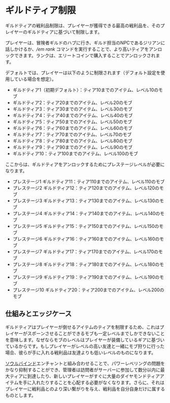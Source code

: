 # ギルドティア制限

ギルドティアの戦利品制限は、プレイヤーが獲得できる最高の戦利品を、そのプレイヤーのギルドティアに基づいて制限します。

プレイヤーは、冒険者ギルドのハブに行き、ギルド担当のNPCであるジリアンに話しかけるか、*/em rank* コマンドを実行することで、より高いティアをアンロックできます。ランクは、エリートコインで購入することでアンロックされます。

デフォルトでは、プレイヤーは以下のように制限されます（デフォルト設定を使用している場合を想定）。

- ギルドティア1（初期デフォルト）：ティア10までのアイテム、レベル10のモブ
- ギルドティア2：ティア20までのアイテム、レベル20のモブ
- ギルドティア3：ティア30までのアイテム、レベル30のモブ
- ギルドティア4：ティア40までのアイテム、レベル40のモブ
- ギルドティア5：ティア50までのアイテム、レベル50のモブ
- ギルドティア6：ティア60までのアイテム、レベル60のモブ
- ギルドティア7：ティア70までのアイテム、レベル70のモブ
- ギルドティア8：ティア80までのアイテム、レベル80のモブ
- ギルドティア9：ティア90までのアイテム、レベル90のモブ
- ギルドティア10：ティア100までのアイテム、レベル100のモブ

ここからは、ギルドティアをアンロックするためにプレステージレベルが必要になります。

- プレステージ1 ギルドティア11：ティア110までのアイテム、レベル110のモブ
- プレステージ2 ギルドティア12：ティア120までのアイテム、レベル120のモブ
- プレステージ3 ギルドティア13：ティア130までのアイテム、レベル130のモブ
- プレステージ4 ギルドティア14：ティア140までのアイテム、レベル140のモブ
- プレステージ5 ギルドティア15：ティア150までのアイテム、レベル150のモブ
- プレステージ6 ギルドティア16：ティア160までのアイテム、レベル160のモブ
- プレステージ7 ギルドティア17：ティア170までのアイテム、レベル170のモブ
- プレステージ8 ギルドティア18：ティア180までのアイテム、レベル180のモブ
- プレステージ9 ギルドティア19：ティア190までのアイテム、レベル190のモブ
- プレステージ10 ギルドティア20：ティア200までのアイテム、レベル200のモブ

## 仕組みとエッジケース
ギルドティアはプレイヤーが倒せるアイテムのティアを制限するため、これはプレイヤーがスポーンさせることができるモブも一定レベルまでしかできないことを意味します。なぜならモブのレベルはプレイヤーが装備しているギアに基づいているからです。もしプレイヤーがレベルの高い友達と一緒にモブ狩りに行った場合、彼らが手に入れる戦利品は友達よりも低いレベルのものになります。

[ソウルバインド]($language/elitemobs/soulbind.md$)エンチャントと組み合わせることで、パワーレベリングの問題をかなり抑制することができ、管理者は訪問者がサーバーに参加して数分以内に最大ティアに到達したり、新しいプレイヤーがすぐに大量のダイヤモンドティアアイテムを手に入れたりすることを心配する必要がなくなります。さらに、それはプレイヤーに戦利品とのより深い繋がりを与え、戦利品を自分自身だけに属するものとします。
